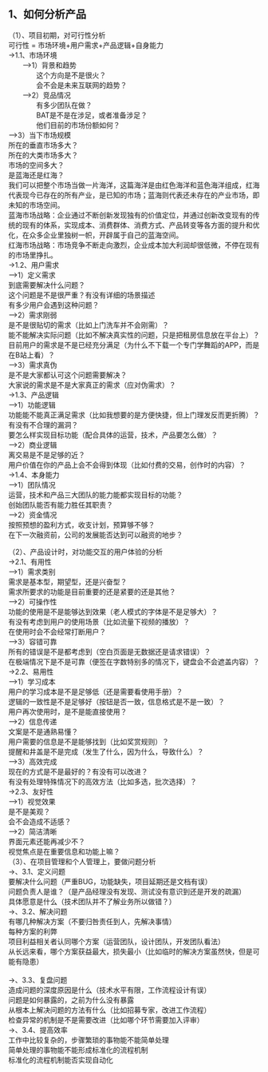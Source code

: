 ## 1、如何分析产品
（1）、项目初期，对可行性分析 <br/>
可行性 = 市场环境+用户需求+产品逻辑+自身能力<br/>
->1.1、市场环境<br/>
&emsp;&emsp;-->1）背景和趋势<br/>
&emsp;&emsp;&emsp;&emsp;这个方向是不是很火？<br/>
&emsp;&emsp;&emsp;&emsp;会不会是未来互联网的趋势？<br/>
&emsp;&emsp;-->2）竞品情况<br/>
&emsp;&emsp;&emsp;&emsp;有多少团队在做？<br/>
&emsp;&emsp;&emsp;&emsp;BAT是不是在涉足，或者准备涉足？<br/>
&emsp;&emsp;&emsp;&emsp;他们目前的市场份额如何？<br/>
    -->3）当下市场规模<br/>
        所在的垂直市场多大？<br/>
        所在的大类市场多大？<br/>
        市场的空间多大？<br/>
        是蓝海还是红海？<br/>
        我们可以把整个市场当做一片海洋，这篇海洋是由红色海洋和蓝色海洋组成，红海代表现今已存在的所有产业，是已知的市场；蓝海则代表还未存在的产业市场，即未知的市场空间。<br/>
        蓝海市场战略：企业通过不断创新发现独有的价值定位，并通过创新改变现有的传统的现有的体系，实现成本、消费群体、消费方式、产品转变等各方面的提升和优化，在众多企业里独树一帜，开辟属于自己的蓝海空间。<br/>
        红海市场战略：市场竞争不断走向激烈，企业成本加大利润却很低微，不停在现有的市场里挣扎。<br/>
->1.2、用户需求<br/>
    -->1）定义需求<br/>
        到底需要解决什么问题？<br/>
        这个问题是不是很严重？有没有详细的场景描述<br/>
        有多少用户会遇到这种问题？<br/>
    -->2）需求刚弱<br/>
        是不是很贴切的需求（比如上门洗车并不会刚需）？<br/>
        能不能解决实际问题（比如不解决真实性的问题，只是把租房信息放在平台上）？<br/>
        目前用户的需求是不是已经充分满足（为什么不下载一个专门学舞蹈的APP，而是在B站上看）？<br/>
    -->3）需求真伪<br/>
        是不是大家都认可这个问题需要解决？<br/>
        大家说的需求是不是大家真正的需求（应对伪需求）？<br/>
->1.3、产品逻辑<br/>
    -->1）功能逻辑<br/>
        功能能不能真正满足需求（比如我想要的是方便快捷，但上门理发反而更折腾）？<br/>
        有没有不合理的漏洞？<br/>
        要怎么样实现目标功能（配合具体的运营，技术，产品要怎么做）？<br/>
    -->2）商业逻辑<br/>
        离交易是不是足够的近？<br/>
        用户价值在你的产品上会不会得到体现（比如付费的交易，创作时的内容）？<br/>
->1.4、本身能力<br/>
    -->1）团队情况<br/>
        运营，技术和产品三大团队的能力能都实现目标的功能？<br/>
        创始团队能否有能力胜任其职责？<br/>
    -->2）资金情况<br/>
        按照预想的盈利方式，收支计划，预算够不够？<br/>
        在下一次融资前，公司的发展能否达到可以融资的地步？<br/>

（2）、产品设计时，对功能交互的用户体验的分析<br/>
->2.1、有用性<br/>
    -->1）需求类别<br/>
        需求是基本型，期望型，还是兴奋型？<br/>
        需求所要求的功能是目前重要的还是紧要的还是其他？<br/>
    -->2）可操作性<br/>
        功能的使用是不是能够达到效果（老人模式的字体是不是足够大）？<br/>
        有没有考虑到用户的使用场景（比如流量下视频的播放）？<br/>
        在使用时会不会经常打断用户？<br/>
    -->3）容错可靠<br/>
        所有的错误是不是都考虑到（空白页面是无数据还是请求错误）？<br/>
        在极端情况下是不是可靠（便签在字数特别多的情况下，键盘会不会遮盖内容）？<br/>
->2.2、易用性<br/>
    -->1）学习成本<br/>
        用户的学习成本是不是足够低（还是需要看使用手册）？<br/>
        逻辑的一致性是不是足够好（按钮是否一致，信息格式是不是一致）？<br/>
        用户再次使用时，是不是能直接使用？<br/>
    -->2）信息传递<br/>
        文案是不是通熟易懂？<br/>
        用户需要的信息是不是能够找到（比如奖赏规则）？<br/>
        提醒和井盖是不是完成（发生了什么，因为什么，导致什么）？<br/>
    -->3）高效完成<br/>
        现在的方式是不是最好的？有没有可以改进？<br/>
        有没有处理特殊情况下的高效方法（比如多选，批次选择）？<br/>
->2.3、友好性<br/>
    -->1）视觉效果<br/>
        是不是美观？<br/>
        会不会造成不适感？<br/>
    -->2）简洁清晰<br/>
        界面元素还能再减少不？<br/>
        视觉焦点是在重要信息和功能上嘛？<br/>
（3）、在项目管理和个人管理上，要做问题分析<br/>
->、3.1、定义问题<br/>
        要解决什么问题（严重BUG，功能缺失，项目延期还是文档有误）<br/>
        问题负责人是谁？（是产品经理没有发现、测试没有意识到还是开发的疏漏）<br/>
        具体愿意是什么（技术团队并不了解业务所以做错？）<br/>
->、3.2、解决问题<br/>
        有哪几种解决方案（不要归咎责任到人，先解决事情）<br/>
        每种方案的利弊<br/>
        项目利益相关者认同哪个方案（运营团队，设计团队，开发团队看法） <br/>
        从长远来看，哪个方案获益最大，损失最小（比如临时的解决方案虽然快，但是可能有隐患）<br/>   
->、3.3、复盘问题<br/>
        造成问题的深度原因是什么（技术水平有限，工作流程设计有误）<br/>
        问题是如何暴露的，之前为什么没有暴露<br/>
        从根本上解决问题的方法有什么（比如招募专家，改进工作流程）<br/>
        检查异常的机制是不是需要改进（比如哪个环节需要加入评审）<br/>
->、3.4、提高效率<br/>
        工作中比较复杂的，步骤繁琐的事物能不能简单处理<br/>
        简单处理的事物能不能形成标准化的流程机制<br/>
        标准化的流程机制能否实现自动化<br/>
